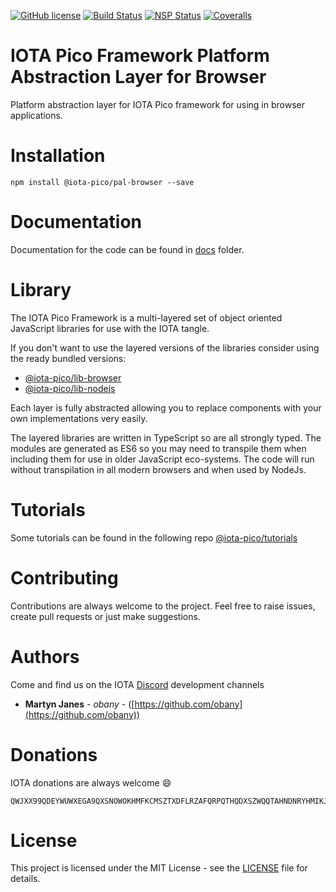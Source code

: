 [![GitHub license](https://img.shields.io/badge/license-MIT-blue.svg)](https://raw.githubusercontent.com/iotaeco/iota-pico-pal-browser/master/LICENSE) [![Build Status](https://travis-ci.org/iotaeco/iota-pico-pal-browser.svg?branch=master)](https://travis-ci.org/iotaeco/iota-pico-pal-browser) [![NSP Status](https://nodesecurity.io/orgs/iotaeco/projects/ea25227b-41f2-4a43-a927-3eb45be10013/badge)](https://nodesecurity.io/orgs/iotaeco/projects/ea25227b-41f2-4a43-a927-3eb45be10013)
[![Coveralls](https://img.shields.io/coveralls/iotaeco/iota-pico-pal-browser.svg)](https://coveralls.io/github/iotaeco/iota-pico-pal-browser)

# IOTA Pico Framework Platform Abstraction Layer for Browser

Platform abstraction layer for IOTA Pico framework for using in browser applications.

# Installation

```shell
npm install @iota-pico/pal-browser --save
```

# Documentation

Documentation for the code can be found in [docs](./docs/README.md) folder.

# Library

The IOTA Pico Framework is a multi-layered set of object oriented JavaScript libraries for use with the IOTA tangle.

If you don't want to use the layered versions of the libraries consider using the  ready bundled versions:
* [@iota-pico/lib-browser](https://github.com/iotaeco/iota-pico-lib-browser)
* [@iota-pico/lib-nodejs](https://github.com/iotaeco/iota-pico-lib-nodejs)

Each layer is fully abstracted allowing you to replace components with your own implementations very easily.

The layered libraries are written in TypeScript so are all strongly typed. The modules are generated as ES6 so you may need to transpile them when including them for use in older JavaScript eco-systems. The code will run without transpilation in all modern browsers and when used by NodeJs.

# Tutorials

Some tutorials can be found in the following repo [@iota-pico/tutorials](https://github.com/iotaeco/iota-pico-tutorials)

# Contributing

Contributions are always welcome to the project. Feel free to raise issues, create pull requests or just make suggestions.

# Authors

Come and find us on the IOTA [Discord](https://discordapp.com/invite/fNGZXvh) development channels

* **Martyn Janes** - *obany* - ([https://github.com/obany](https://github.com/obany))

# Donations

IOTA donations are always welcome :smile:
```shell
QWJXX99QDEYWUWXEGA9QXSNOWOKHMFKCMSZTXDFLRZAFQRPQTHQDXSZWQQTAHNDNRYHMIKJYWQLKTFHBWSAOJDHAMB
```

# License

This project is licensed under the MIT License - see the [LICENSE](./LICENSE) file for details.

